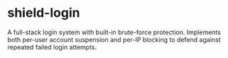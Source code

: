 # shield-login
A full-stack login system with built-in brute-force protection. Implements both per-user account suspension and per-IP blocking to defend against repeated failed login attempts.
